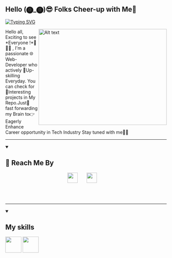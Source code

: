 ##                    Hello (⓿_⓿)😎 Folks Cheer-up with Me👋 

[![Typing SVG](https://readme-typing-svg.demolab.com?font=Fira+Code&pause=1000&random=false&width=435&lines=I'm+a+freelancer;I'm+fullstack+web+developer;I'm+content+writer)](https://git.io/typing-svg)

<img src="https://camo.githubusercontent.com/9c9413b6db95471fc7c9422f6bde544c05958bea9f1eb16ca898dab971199387/68747470733a2f2f63646e2e6472696262626c652e636f6d2f75736572732f313837363738312f73637265656e73686f74732f363136393534322f7765625f6368617261637465722e6769663f7261773d74727565" alt="Alt text" align="right" height="300px" width="400px">


<p>Hello all, Exciting to see *Everyone !*👋🙋‍♂️ , I'm a passionate 🌐 Web-Developer who actively 💪Up-skilling Everyday. You can check for 🤯Interesting projects in My Repo.Just🚀 fast forwarding my Brain to👉 Eagerly Enhance Career opportunity in Tech Industry Stay tuned with me📌📌 </p>

----
<details open> 
  <summary><h2>📘 Reach Me By</h2></summary>
<p align="center">
  <a href="https://discord.gg/fPrdqh3Zfu" alt="Discord" title="Dev Pro Tips Discord Server"><img width="32px" src="https://i.imgur.com/OViZO8J.png"/></a>
  &#8287;&#8287;&#8287;&#8287;&#8287;
  <a href="https://www.linkedin.com/in/kabilan-j-10a4aa27b/" alt="Discord" title="Dev Pro Tips Discord Server"><img width="32px" src="https://i.imgur.com/yRpa1dQ.png"/></a>
  &#8287;&#8287;&#8287;&#8287;&#8287;
  
</p>
</details>
<br>
<br>

---

<details open>
<summary><h2>My skills</h2></summary>

 <p>
     <img height="50px" width="50px"src="https://icons8.com/icon/wPohyHO_qO1a/react">
  <img height="50px" width="50px"src="https://icons8.com/icon/RwtOBojoLS2N/javascript">
   
  </p>

</details>
